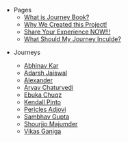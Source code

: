 - Pages
  - [What is Journey Book?](../_pages/what-is-this.md)
  - [Why We Created this Project!](../_pages/journey-book.md)
  - [Share Your Experience NOW!!!](../_pages/share-your-experience.md)
  - [What Should My Journey Inculde?](../_pages/what-should-i-share.md)

<!--START_SECTION:data-section-->
- Journeys

    - [Abhinav Kar](../journeys/Abhinavkar.md)
    - [Adarsh Jaiswal](../journeys/Adarsh-jaiss.md)
    - [Alexander](../journeys/0xCUB3.md)
    - [Aryav Chaturvedi](../journeys/aryav-v.md)
    - [Ebuka Chuqz](../journeys/ebukachuqz.md)
    - [Kendall Pinto](../journeys/KendallDoesCoding.md)
    - [Pericles Adjovi](../journeys/Pericles001.md)
    - [Sambhav Gupta](../journeys/sambhavgupta0705.md)
    - [Shourjjo Majumder](../journeys/shourgamer2.md)
    - [Vikas Ganiga](../journeys/vikasganiga05.md)
<!--END_SECTION:data-section-->
